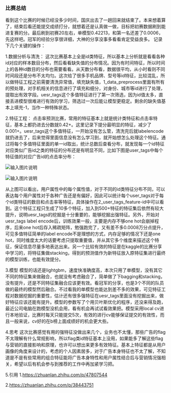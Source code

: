 ### 比赛总结
看到这个比赛的时候已经没多少时间，国庆出去了一趟回来就结束了。本来想着算了，结束后看还能提交成绩打分，就想着还是认真做一做，目标把初赛数据刷到能进复赛的分。最后刷到初赛20左右，单模型0.42213，和第一名还差了0.0006，先这样吧。冠军的经验分享很详细，大神的分享没事多看看肯定受益良多。
记录下几个关键的操作：

1.数据分析与清洗：
这次比赛基本上全是id类特征，所以基本上分析就是看看各种id对应的样本数目分布，然后看看缺失值的分布情况。因为有时间特征，所以时间上的各种id数目的分布也需要看看。从天数分布看，数据很平均，从小时看则不同时间段还是分布不太均匀。这次给了很多手机品牌、型号等id特征，比较混乱，所以做特征工程之前需要清洗异常值，填充缺失值，1_data_preprocess里面有所有的预处理，对手机相关的信息进行了填充和细分，对身份、城市等id进行了处理，提取出有效字段。uesr_tags这个多值特征进行了第一次筛选，因为id值太多，直接丢进模型很难进行有效的学习，筛选过一次后能让模型更稳定。剩余的缺失值基本上填充-1，当作一种特殊状态。

2.特征工程：
点击率预测比赛，常用的特征基本上就是统计类特征和点击率特征，基本上都扔进去分数就0.42+。这里记录下提分最明显的特征，减少了0.001+。uesr_tags这个多值特征，一开始没有怎么管，清洗完后就labelencode就扔进去了，后来觉得里面信息没有怎么学习到，就开始想怎么处理这个特征。通过将每个多值特征里面的单一id取出，统计总数后查看分布，就发现每一个id特征对应类似广告id之类的特征的分布还是有明显不同，比如下图是user_tags中每个特征值的对应广告id的点击率分布：

![输入图片说明](https://github.com/AiIsBetter/Kaggle/blob/master/xunfei_competition_201809/IMG/XUNFEI1.png)

![输入图片说明](https://github.com/AiIsBetter/Kaggle/blob/master/xunfei_competition_201809/IMG/XUNFEI2.png)

从上图可以看出，用户属性中的每个属性值，对于不同的id类特征分布不同，可以表达每个用户属性对于各种广告还是有偏好，因此可以统计每个user_tags对于每个id类特征的数目和点击率等特征，具体操作在2_user_tags_feature-id中可以看到。这个特征工程只生成了10多个特征，加入到500+特征的特征集后依然有较大提升，说明uesr_tags的挖掘是十分重要的，能够挖掘出强特征。另外，开始对uesr_tags label encode后，训练效果一般，主要是内存不够one hot会崩掉程序，后来one hot后存入稀疏矩阵，勉强跑完了，又有差不多0.0008万分点提升，可见多值特征简单的label encode不是理想的方式，内存足够的情况下还是one hot，同时维度太大的话要考虑只提取重要值，并从其它多个维度来描述这个特征，保证信息尽量多地表达出来。另一个比较有效的特征是在kaggle的比赛分享中学习的，将特征集做stacking，得到的预测值作为新特征放入原特征集进行最终的模型训练，也能有效提分。

3.模型
模型的话还是lightgbm，速度快准确度高，本次只用了单模型，没有其它不同的特征集来做融合，也就没有考虑融合了，简单做了下bagging和stacking，没有提升，还是不同特征集融合应该更有效。看冠军的分享，也是3个不同的队员做的最终的模型然后融合。不过看我的单模型也能达到差不多的效果，可见特征工程对数据挖掘的重要性，估计还有很多强特征在uesr_tags里面没有挖掘出来，做好特征应该还能有提升。模型的参数写了个用贝叶斯优化的程序，还没来得及跑，最近公司电脑在跑模型没机会用，看有机会再试试看效果把。模型采用local cv进行本地验证，比赛时每天只能提交5次，有效的进行cv能够保证提交的有效性，而且一般来说，cv好的在b榜上面成绩好的机会更大些。

4.思考
这次比赛感觉有用的强特征没做出来几个，业务也不太懂，那些广告的flag不太理解有什么常规影响，所以flag类id特征基本上没用，如果能多了解这些flag与营销的直接影响和原理，也许可以想出来更多有效特征。基本上特征都是从用户画像的角度来设计的，考虑的个人因素居多，对于广告本身特征也不太了解，不知道是不是有些常用的组合特征能将广告本身特性和用户属性结合后与营销情况强相关，希望以后有机会参与到推荐的工作中再加紧学习把。

5.引用
1.https://zhuanlan.zhihu.com/p/47807544

2.https://zhuanlan.zhihu.com/p/38443751
